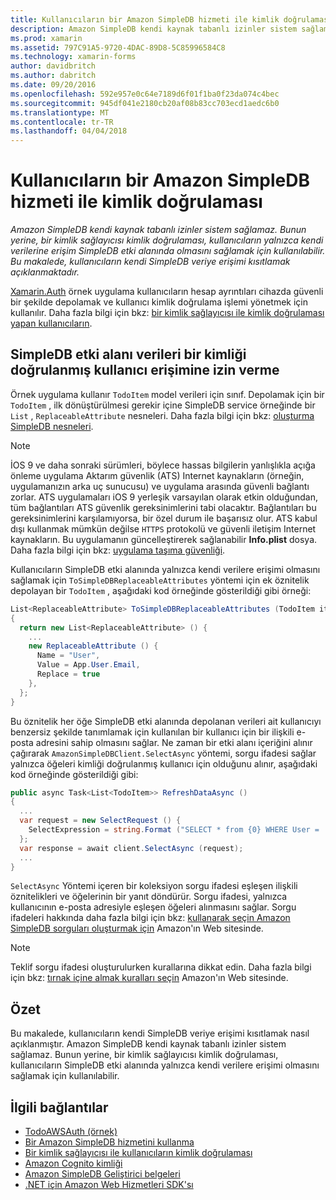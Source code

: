 ```yaml
---
title: Kullanıcıların bir Amazon SimpleDB hizmeti ile kimlik doğrulaması
description: Amazon SimpleDB kendi kaynak tabanlı izinler sistem sağlamaz. Bunun yerine, bir kimlik sağlayıcısı kimlik doğrulaması, kullanıcıların yalnızca kendi verilerine erişim SimpleDB etki alanında olmasını sağlamak için kullanılabilir. Bu makalede, kullanıcıların kendi SimpleDB veriye erişimi kısıtlamak açıklanmaktadır.
ms.prod: xamarin
ms.assetid: 797C91A5-9720-4DAC-89D8-5C85996584C8
ms.technology: xamarin-forms
author: davidbritch
ms.author: dabritch
ms.date: 09/20/2016
ms.openlocfilehash: 592e957e0c64e7189d6f01f1ba0f23da074c4bec
ms.sourcegitcommit: 945df041e2180cb20af08b83cc703ecd1aedc6b0
ms.translationtype: MT
ms.contentlocale: tr-TR
ms.lasthandoff: 04/04/2018
---
```

# <a name="authenticating-users-with-an-amazon-simpledb-service"></a>Kullanıcıların bir Amazon SimpleDB hizmeti ile kimlik doğrulaması

_Amazon SimpleDB kendi kaynak tabanlı izinler sistem sağlamaz. Bunun yerine, bir kimlik sağlayıcısı kimlik doğrulaması, kullanıcıların yalnızca kendi verilerine erişim SimpleDB etki alanında olmasını sağlamak için kullanılabilir. Bu makalede, kullanıcıların kendi SimpleDB veriye erişimi kısıtlamak açıklanmaktadır._

[Xamarin.Auth](https://github.com/xamarin/Xamarin.Auth) örnek uygulama kullanıcıların hesap ayrıntıları cihazda güvenli bir şekilde depolamak ve kullanıcı kimlik doğrulama işlemi yönetmek için kullanılır. Daha fazla bilgi için bkz: [bir kimlik sağlayıcısı ile kimlik doğrulaması yapan kullanıcıların](~/xamarin-forms/data-cloud/authentication/oauth.md).

## <a name="allowing-an-authenticated-user-access-to-simpledb-domain-data"></a>SimpleDB etki alanı verileri bir kimliği doğrulanmış kullanıcı erişimine izin verme

Örnek uygulama kullanır `TodoItem` model verileri için sınıf. Depolamak için bir `TodoItem` , ilk dönüştürülmesi gerekir içine SimpleDB service örneğinde bir `List` , `ReplaceableAttribute` nesneleri. Daha fazla bilgi için bkz: [oluşturma SimpleDB nesneleri](~/xamarin-forms/data-cloud/consuming/aws.md).

> [!NOTE]
> İOS 9 ve daha sonraki sürümleri, böylece hassas bilgilerin yanlışlıkla açığa önleme uygulama Aktarım güvenlik (ATS) Internet kaynakların (örneğin, uygulamanızın arka uç sunucusu) ve uygulama arasında güvenli bağlantı zorlar. ATS uygulamaları iOS 9 yerleşik varsayılan olarak etkin olduğundan, tüm bağlantıları ATS güvenlik gereksinimlerini tabi olacaktır. Bağlantıları bu gereksinimlerini karşılamıyorsa, bir özel durum ile başarısız olur.
> ATS kabul dışı kullanmak mümkün değilse `HTTPS` protokolü ve güvenli iletişim Internet kaynakların. Bu uygulamanın güncelleştirerek sağlanabilir **Info.plist** dosya. Daha fazla bilgi için bkz: [uygulama taşıma güvenliği](~/ios/app-fundamentals/ats.md).

Kullanıcıların SimpleDB etki alanında yalnızca kendi verilere erişimi olmasını sağlamak için `ToSimpleDBReplaceableAttributes` yöntemi için ek öznitelik depolayan bir `TodoItem` , aşağıdaki kod örneğinde gösterildiği gibi örneği:

```csharp
List<ReplaceableAttribute> ToSimpleDBReplaceableAttributes (TodoItem item)
{
  return new List<ReplaceableAttribute> () {
    ...
    new ReplaceableAttribute () {
      Name = "User",
      Value = App.User.Email,
      Replace = true
    },
  };
}
```

Bu öznitelik her öğe SimpleDB etki alanında depolanan verileri ait kullanıcıyı benzersiz şekilde tanımlamak için kullanılan bir kullanıcı için bir ilişkili e-posta adresini sahip olmasını sağlar. Ne zaman bir etki alanı içeriğini alınır çağırarak `AmazonSimpleDBClient.SelectAsync` yöntemi, sorgu ifadesi sağlar yalnızca öğeleri kimliği doğrulanmış kullanıcı için olduğunu alınır, aşağıdaki kod örneğinde gösterildiği gibi:

```csharp
public async Task<List<TodoItem>> RefreshDataAsync ()
{
  ...
  var request = new SelectRequest () {
    SelectExpression = string.Format ("SELECT * from {0} WHERE User = '{1}'", tableName, App.User.Email)
  };
  var response = await client.SelectAsync (request);
  ...
}
```

`SelectAsync` Yöntemi içeren bir koleksiyon sorgu ifadesi eşleşen ilişkili öznitelikleri ve öğelerinin bir yanıt döndürür. Sorgu ifadesi, yalnızca kullanıcının e-posta adresiyle eşleşen öğeleri alınmasını sağlar. Sorgu ifadeleri hakkında daha fazla bilgi için bkz: [kullanarak seçin Amazon SimpleDB sorguları oluşturmak için](http://docs.aws.amazon.com/AmazonSimpleDB/latest/DeveloperGuide/UsingSelect.html) Amazon'ın Web sitesinde.

> [!NOTE]
> Teklif sorgu ifadesi oluşturulurken kurallarına dikkat edin. Daha fazla bilgi için bkz: [tırnak içine almak kuralları seçin](http://docs.aws.amazon.com/AmazonSimpleDB/latest/DeveloperGuide/QuotingRulesSelect.html) Amazon'ın Web sitesinde.

## <a name="summary"></a>Özet

Bu makalede, kullanıcıların kendi SimpleDB veriye erişimi kısıtlamak nasıl açıklanmıştır. Amazon SimpleDB kendi kaynak tabanlı izinler sistem sağlamaz. Bunun yerine, bir kimlik sağlayıcısı kimlik doğrulaması, kullanıcıların SimpleDB etki alanında yalnızca kendi verilere erişimi olmasını sağlamak için kullanılabilir.


## <a name="related-links"></a>İlgili bağlantılar

- [TodoAWSAuth (örnek)](https://developer.xamarin.com/samples/xamarin-forms/WebServices/TodoAWSAuth/)
- [Bir Amazon SimpleDB hizmetini kullanma](~/xamarin-forms/data-cloud/consuming/aws.md)
- [Bir kimlik sağlayıcısı ile kullanıcıların kimlik doğrulaması](~/xamarin-forms/data-cloud/authentication/oauth.md)
- [Amazon Cognito kimliği](http://docs.aws.amazon.com/cognito/devguide/identity/)
- [Amazon SimpleDB Geliştirici belgeleri](http://docs.aws.amazon.com/AmazonSimpleDB/latest/DeveloperGuide/Welcome.html)
- [.NET için Amazon Web Hizmetleri SDK'sı](https://www.nuget.org/packages?q=Tags%3A%22aws-sdk-v3%22)
